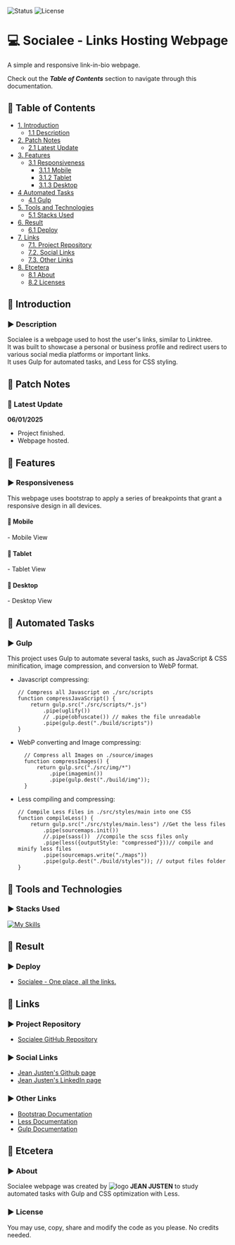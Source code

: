 ![Status](https://img.shields.io/badge/status-finished-brightgreen)
![License](https://img.shields.io/badge/license-MIT-blue)

<!--Title Image-->
# 💻 Socialee - Links Hosting Webpage
<p>
A simple and responsive link-in-bio webpage.<br>
</p>

Check out the ***Table of Contents*** section to navigate through this documentation.

<!--Menu-->
## :large_orange_diamond: Table of Contents
- [1. Introduction](#large_orange_diamond-introduction)
  - [1.1 Description](#arrow_forward-description)
- [2. Patch Notes](#large_orange_diamond-patch-notes)
  - [2.1 Latest Update](#pushpin-latest-update)
- [3. Features](#large_orange_diamond-features)
  - [3.1 Responsiveness](#arrow_forward-responsiveness)
    - [3.1.1 Mobile](#small_red_triangle_down-mobile)
    - [3.1.2 Tablet](#small_red_triangle_down-tablet)
    - [3.1.3 Desktop](#small_red_triangle_down-desktop)
- [4 Automated Tasks](#large_orange_diamond-automated-tasks)
  - [4.1 Gulp](#arrow_forward-gulp)
- [5. Tools and Technologies](#large_orange_diamond-tools-and-technologies) 
  - [5.1 Stacks Used](#arrow_forward-stacks-used)
- [6. Result](#large_orange_diamond-result)
  - [6.1 Deploy](#arrow_forward-deploy)
- [7. Links](#large_orange_diamond-links)
  - [7.1. Project Repository](#arrow_forward-project-repository)
  - [7.2. Social Links](#arrow_forward-social-links)
  - [7.3. Other Links](#arrow_forward-other-links)
- [8. Etcetera](#large_orange_diamond-etcetera)
  - [8.1 About](#arrow_forward-about)
  - [8.2 Licenses](#arrow_forward-license)

<!--Introduction-->
## :large_orange_diamond: Introduction
### :arrow_forward: Description
Socialee is a webpage used to host the user's links, similar to Linktree.<br>
It was built to showcase a personal or business profile and redirect users to various social media platforms or important links.<br>
It uses Gulp for automated tasks, and Less for CSS styling.

<!--Patch Notes-->
## :large_orange_diamond: Patch Notes
### :pushpin: Latest Update
<strong>06/01/2025</strong>
- Project finished.
- Webpage hosted.

<!--Features-->
## :large_orange_diamond: Features
### :arrow_forward: Responsiveness
<p>
This webpage uses bootstrap to apply a series of breakpoints that grant a responsive design in all devices.
</p>

#### :small_red_triangle_down: Mobile

<p>- Mobile View</p>

#### :small_red_triangle_down: Tablet

<p>- Tablet View</p>

#### :small_red_triangle_down: Desktop

<p>- Desktop View</p>

<!--Automated Tasks-->
## :large_orange_diamond: Automated Tasks
### :arrow_forward: Gulp
<p>
This project uses Gulp to automate several tasks, such as JavaScript & CSS minification, image compression, and conversion to WebP format.
</p>

* Javascript compressing:

      // Compress all Javascript on ./src/scripts
      function compressJavaScript() {
          return gulp.src("./src/scripts/*.js")
              .pipe(uglify())
              // .pipe(obfuscate()) // makes the file unreadable
              .pipe(gulp.dest("./build/scripts"))
      }

* WebP converting and Image compressing:
  
        // Compress all Images on ./source/images
        function compressImages() {
            return gulp.src("./src/img/*")
                .pipe(imagemin())
                .pipe(gulp.dest("./build/img"));
        }

* Less compiling and compressing:

      // Compile Less Files in ./src/styles/main into one CSS
      function compileLess() {
          return gulp.src("./src/styles/main.less") //Get the less files
              .pipe(sourcemaps.init())
              //.pipe(sass())  //compile the scss files only
              .pipe(less({outputStyle: "compressed"}))// compile and minify less files
              .pipe(sourcemaps.write("./maps"))
              .pipe(gulp.dest("./build/styles")); // output files folder
      }

<!--Tools Used-->
## :large_orange_diamond: Tools and Technologies
### :arrow_forward: Stacks Used
[![My Skills](https://skillicons.dev/icons?i=html,css,bootstrap,gulp,less)](https://skillicons.dev)<br>

<!--Deploy-->
## :large_orange_diamond: Result

### :arrow_forward: Deploy
* <a href="https://socialee-links.vercel.app/" alt="Deploy page">Socialee - One place, all the links.</a>

<!--Links-->
## :large_orange_diamond: Links
### :arrow_forward: Project Repository
* [Socialee GitHub Repository](https://github.com/jeanjusten/Socialee_Links)

### :arrow_forward: Social Links
* [Jean Justen's Github page](https://github.com/jeanjusten)
* [Jean Justen's LinkedIn page](https://www.linkedin.com/in/jeanjusten/)

### :arrow_forward: Other Links
* [Bootstrap Documentation](https://getbootstrap.com/docs/)
* [Less Documentation](https://lesscss.org/)
* [Gulp Documentation](https://gulpjs.com/docs/en/)

## :large_orange_diamond: Etcetera
### :arrow_forward: About
Socialee webpage was created by ![logo](https://github.com/user-attachments/assets/0894beaf-f587-4d0a-983a-caf7fb551554) <strong>JEAN JUSTEN</strong> to study automated tasks with Gulp and CSS optimization with Less.

### :arrow_forward: License
You may use, copy, share and modify the code as you please. No credits needed.</p>
